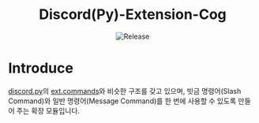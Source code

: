 <h1 align="center">Discord(Py)-Extension-Cog</h1>
<p align="center">
    <img src="https://img.shields.io/badge/release_version-0.0.6%20alpha-0080aa?style=flat" alt="Release" >
</p>

# Introduce
[discord.py](https://github.com/Rapptz/discord.py)의 [ext.commands](https://github.com/Rapptz/discord.py/tree/master/discord/ext/commands)와 비슷한 구조를 갖고 있으며, 빗금 명령어(Slash Command)와 일반 명령어(Message Command)를 한 번에 사용할 수 있도록 만들어 주는 확장 모듈입니다.
